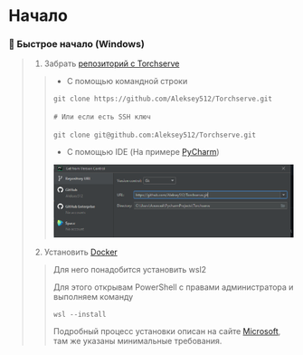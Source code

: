 # Начало

### 🚀 Быстрое начало (Windows)


> 1. Забрать [репозиторий с Torchserve](https://github.com/Aleksey512/Torchserve)
>> * С помощью командной строки
>>```commandline
>>git clone https://github.com/Aleksey512/Torchserve.git
>>
>># Или если есть SSH ключ
>>
>>git clone git@github.com:Aleksey512/Torchserve.git 
>>```
>> * С помощью IDE (На примере [PyCharm](https://www.jetbrains.com/ru-ru/pycharm/))
>> 
>> ![Photo](img/screenIDE.png)
> 2. Установить [Docker](https://www.docker.com/)
>> Для него понадобится установить wsl2
>> 
>> Для этого открывам PowerShell с правами администратора и выполняем команду
>>
>> ```shell
>> wsl --install
>>```
>> Подробный процесс установки описан на сайте [Microsoft](https://docs.microsoft.com/ru-ru/windows/wsl/install-win10), там же указаны минимальные требования.

